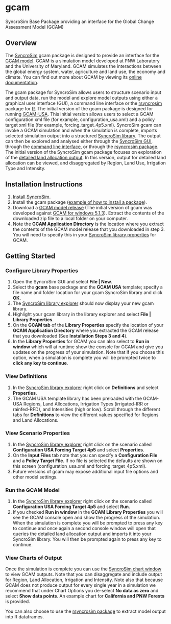 # gcam
SyncroSim Base Package providing an interface for the Global Change Assessment Model (GCAM)

## Overview

The [SyncroSim](https://syncrosim.com/) gcam package is designed to provide an interface for the [GCAM model](http://www.globalchange.umd.edu/gcam/). GCAM is a simulation model developed at PNW Laboratory and the University of Maryland. GCAM simulates the interactions between the global energy system, water, agriculture and land use, the economy and climate.  You can find out more about GCAM by viewing its [online documentation](http://jgcri.github.io/gcam-doc/).

The gcam package for SyncroSim allows users to structure  scenario input and output data, run the model and explore model outputs using either a graphical user interface (GUI), a command line interface or the [rsyncrosim](https://syncrosim.com/r-package/) package for [R](https://www.r-project.org/). The initial version of the gcam package is designed for running [GCAM-USA](https://jgcri.github.io/gcam-doc/gcam-usa.html). This initial version allows users to select a GCAM configuration xml file (for example, configuration_usa.xml) and a policy target xml file (for example, forcing_target_4p5.xml). SyncroSim gcam can invoke a GCAM simulation and when the simulation is complete, imports selected simulation output into a structured [SyncroSim library](http://docs.syncrosim.com/how_to_guides/library_overview.html).  The output can then be explored and analysed either through the [SyncroSim GUI](http://docs.syncrosim.com/how_to_guides/results_overview.html), through the [command line interface](http://docs.syncrosim.com/reference/console.html), or through the [rsyncrosim package](https://syncrosim.com/r-package/).  The initial version of the SyncroSim gcam package focuses on exploration of the [detailed land allocation output](http://jgcri.github.io/gcam-doc/aglu.html). In this version, output for detailed land allocation can be viewed, and disaggregated by Region, Land Use, Irrigation Type and Intensity.

## Installation Instructions

1.  [Install SyncroSim](http://docs.syncrosim.com/getting_started/inst_win.html).
2. Install the gcam package ([example of how to install a package](http://docs.syncrosim.com/getting_started/quickstart.html#step-1---install-the-demo-sales-package)).
3. Download a [GCAM model release](https://github.com/JGCRI/gcam-core/releases) (The initial version of gcam was developed against [GCAM for windows 5.1.3](https://github.com/JGCRI/gcam-core/releases/tag/gcam-v5.1.3)). Extract the contents of the downloaded zip file to a local folder on your computer.
4. Note the **GCAM Application Directory** is the location where you extract the contents of the GCAM model release that you downloaded in step 3. You will need to specify this in your [SyncroSim library properties](http://docs.syncrosim.com/how_to_guides/properties_overview.html) for GCAM.

## Getting Started

### Configure Library Properties

1. Open the SyncroSim GUI and select **File | New**.
2. Select the **gcam** base package and the **GCAM USA** template; specify a file name and folder location for  your gcam SyncroSim library and click **OK**.
3. The [SyncroSim library explorer](http://docs.syncrosim.com/how_to_guides/library_explorer_overview.html) should now display your new gcam library.
4. Highlight your gcam library in the library explorer and select **File | Library Properties**.
5. On the **GCAM tab** of the **Library Properties** specify the location of your **GCAM Application Directory** where you extracted the GCAM release that you downloaded (See **Installation Steps 3 and 4**).
6. In the **Library Properties** for GCAM you can also select to **Run in window** which will at runtime show the console for GCAM and give you updates on the progress of your simulation.  Note that if you choose this option, when a simulation is complete you will be prompted twice to **click any key to continue**.

### View Definitions

1. In the [SyncroSim library explorer](http://docs.syncrosim.com/how_to_guides/library_explorer_overview.html) right click on **Definitions** and select **Properties**.
2. The GCAM USA template library has been preloaded with the GCAM-USA Regions, Land Allocations, Irrigation Types (irrigated-IRR or rainfed-RFD), and Intensities (high or low). Scroll through the different tabs for **Definitions** to view the different values specified for Regions and Land Allocations.

### View Scenario Properties

1. In the [SyncroSim library explorer](http://docs.syncrosim.com/how_to_guides/library_explorer_overview.html) right click on the scenario called **Configuration USA Forcing Target 4p5** and select **Properties**.
2. On the **Input Files** tab note that you can specify a **Configuration File** and a **Policy Target File**.  If no file is selected the defaults are shown on this screen (configuration_usa.xml and forcing_target_4p5.xml).
3. Future versions of gcam may expose additional input file options and other model settings.

### Run the GCAM Model

1. In the [SyncroSim library explorer](http://docs.syncrosim.com/how_to_guides/library_explorer_overview.html) right click on the scenario called **Configuration USA Forcing Target 4p5** and select **Run**.
2. If you checked **Run in window** in the **GCAM Library Properties** you will see the GCAM console open and show the progress of the simulation.  When the simulation is complete you will be prompted to press any key to continue and once again a second console window will open that queries the detailed land allocation output and imports it into your SyncroSim library. You will then be prompted again to press any key to continue.

### View Charts of Output

Once the simulation is complete you can use the [SyncroSim chart window](http://docs.syncrosim.com/how_to_guides/results_chart_window.html) to view GCAM outputs. Note that you can disaggregate and include output for Region, Land Allocation, Irrigation and Intensity. Note also that because GCAM does not produce output for every single year in a simulation we recommend that under Chart Options you de-select **No data as zero** and select **Show data points**. An example chart for **California and PNW Forests** is provided.

You can also choose to use the [rsyncrosim package](https://syncrosim.com/r-package/) to extract model output into R dataframes.
